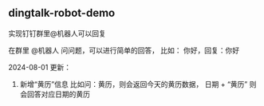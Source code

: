 ## dingtalk-robot-demo

实现钉钉群里@机器人可以回复


在群里 @机器人 问问题，可以进行简单的回答，
比如：
你好，回复：你好

2024-08-01
更新：
1. 新增“黄历”信息
比如问：黄历，则会返回今天的黄历数据，
日期 + “黄历” 则会回答对应日期的黄历